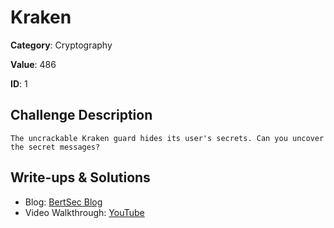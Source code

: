 # Kraken
**Category**: Cryptography

**Value**: 486

**ID**: 1

## Challenge Description
```
The uncrackable Kraken guard hides its user's secrets. Can you uncover the secret messages?
```

## Write-ups & Solutions
- Blog: [BertSec Blog](https://bertsec.com)
- Video Walkthrough: [YouTube](https://www.youtube.com/@BertSec)
